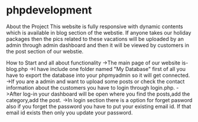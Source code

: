 # phpdevelopment

About the Project
This website is fully responsive with dynamic contents which is available in blog section of the webstie.
If anyone takes our holiday packages then the pics related to these vacations will be uploaded by an admin through admin dashboard 
and then it will be viewed by customers in the post section of our webstie.

How to Start and all about functionality
->The main page of our website is- blog.php 
->I have include one folder named "My Database" first of all you have to export the database into your phpmyadmin so it will get connected. 
->If you are a admin and want to upload some posts or check the contact information about the customers you have to login through login.php. 
->After log-in your dashboard will be open where you find the posts,add the category,add the post. 
->In login section there is a option for forget pasword also if you forget the password you have to put your existing email id.
If that email id exists then only you update your password.
